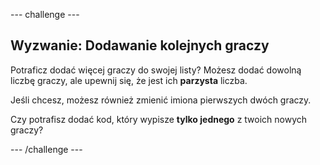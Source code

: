 --- challenge ---
## Wyzwanie: Dodawanie kolejnych graczy

Potraficz dodać więcej graczy do swojej listy? Możesz dodać dowolną liczbę graczy, ale upewnij się, że jest ich **parzysta** liczba.

Jeśli chcesz, możesz również zmienić imiona pierwszych dwóch graczy.

Czy potrafisz dodać kod, który wypisze **tylko jednego** z twoich nowych graczy?

--- /challenge ---
